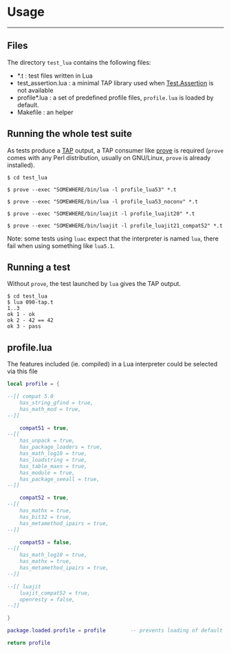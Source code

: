 
# Usage

---

## Files

The directory `test_lua` contains the following files:

- *.t : test files written in Lua
- test_assertion.lua : a minimal TAP library used when [Test.Assertion](https://fperrad.frama.io/lua-TestAssertion/) is not available
- profile*.lua : a set of predefined profile files, `profile.lua` is loaded by default.
- Makefile : an helper

## Running the whole test suite

As tests produce a [TAP](https://en.wikipedia.org/wiki/Test_Anything_Protocol) output,
a TAP consumer like [prove](https://perldoc.perl.org/prove.html)
is required (`prove` comes with any Perl distribution, usually on GNU/Linux,
`prove` is already installed).

```
$ cd test_lua

$ prove --exec "SOMEWHERE/bin/lua -l profile_lua53" *.t

$ prove --exec "SOMEWHERE/bin/lua -l profile_lua53_noconv" *.t

$ prove --exec "SOMEWHERE/bin/luajit -l profile_luajit20" *.t

$ prove --exec "SOMEWHERE/bin/luajit -l profile_luajit21_compat52" *.t
```

Note: some tests using `luac` expect that the interpreter is named `lua`,
there fail when using something like `lua5.1`.

## Running a test

Without `prove`, the test launched by `lua` gives the TAP output.

```
$ cd test_lua
$ lua 090-tap.t
1..3
ok 1 - ok
ok 2 - 42 == 42
ok 3 - pass
```

## profile.lua

The features included (ie. compiled) in a Lua interpreter could be selected via this file

```lua
local profile = {

--[[ compat 5.0
    has_string_gfind = true,
    has_math_mod = true,
--]]

    compat51 = true,
--[[
    has_unpack = true,
    has_package_loaders = true,
    has_math_log10 = true,
    has_loadstring = true,
    has_table_maxn = true,
    has_module = true,
    has_package_seeall = true,
--]]

    compat52 = true,
--[[
    has_mathx = true,
    has_bit32 = true,
    has_metamethod_ipairs = true,
--]]

    compat53 = false,
--[[
    has_math_log10 = true,
    has_mathx = true,
    has_metamethod_ipairs = true,
--]]

--[[ luajit
    luajit_compat52 = true,
    openresty = false,
--]]

}

package.loaded.profile = profile        -- prevents loading of default profile

return profile
```
